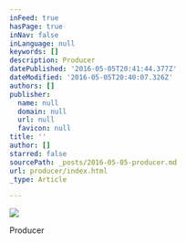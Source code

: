 ```yaml
---
inFeed: true
hasPage: true
inNav: false
inLanguage: null
keywords: []
description: Producer
datePublished: '2016-05-05T20:41:44.377Z'
dateModified: '2016-05-05T20:40:07.326Z'
authors: []
publisher:
  name: null
  domain: null
  url: null
  favicon: null
title: ''
author: []
starred: false
sourcePath: _posts/2016-05-05-producer.md
url: producer/index.html
_type: Article

---
```

![](https://the-grid-user-content.s3-us-west-2.amazonaws.com/cc8e5d60-fd8c-46c8-b4cf-0d0ceae78dc7.png)

Producer